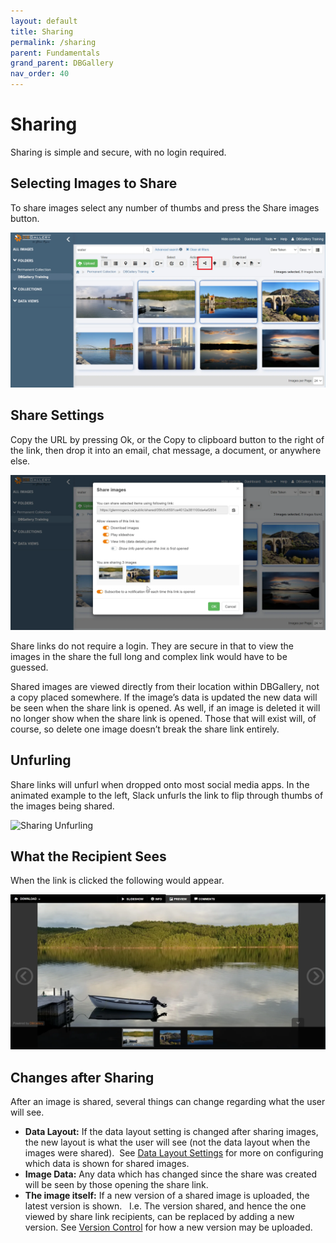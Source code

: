 ```yaml
---
layout: default
title: Sharing
permalink: /sharing
parent: Fundamentals
grand_parent: DBGallery
nav_order: 40
---
```


# Sharing

Sharing is simple and secure, with no login required.

## Selecting Images to Share 
To share images select any number of thumbs and press the Share images button.

![Sharing: Select and Share Button](/assets/Share-Button.webp)

## Share Settings
Copy the URL by pressing Ok, or the Copy to clipboard button to the right of the link, then drop it into an email, chat message, a document, or anywhere else.

![Sharing Popup](/assets/Share-Dialog.webp)

Share links do not require a login.  They are secure in that to view the images in the share the full long and complex link would have to be guessed.

Shared images are viewed directly from their location within DBGallery, not a copy placed somewhere.  If the image’s data is updated the new data will be seen when the share link is opened.  As well, if an image is deleted it will no longer show when the share link is opened.  Those that will exist will, of course, so delete one image doesn’t break the share link entirely.

## Unfurling

Share links will unfurl when dropped onto most social media apps.  In the animated example to the left, Slack unfurls the link to flip through thumbs of the images being shared.

![Sharing Unfurling](/assets/Share-Unfurling.gif)

## What the Recipient Sees

When the link is clicked the following would appear.

![Sharing: What the recipient sees](/assets/Share-Result.webp)

## Changes after Sharing
After an image is shared, several things can change regarding what the user will see.

- **Data Layout:** If the data layout setting is changed after sharing images, the new layout is what the user will see (not the data layout when the images were shared).  See <a href="/datalayoutsettings">Data Layout Settings</a> for more on configuring which data is shown for shared images.
- **Image Data:** Any data which has changed since the share was created will be seen by those opening the share link.
- **The image itself:** If a new version of a shared image is uploaded, the latest version is shown.   I.e. The version shared, and hence the one viewed by share link recipients, can be replaced by adding a new version.  See <a href="/versioning">Version Control</a> for how a new version may be uploaded.
